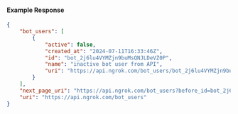 <!-- Code generated for API Clients. DO NOT EDIT. -->

#### Example Response

```json
{
	"bot_users": [
		{
			"active": false,
			"created_at": "2024-07-11T16:33:46Z",
			"id": "bot_2j6lu4VYMZjn9buMsQNJLDeVZ0P",
			"name": "inactive bot user from API",
			"uri": "https://api.ngrok.com/bot_users/bot_2j6lu4VYMZjn9buMsQNJLDeVZ0P"
		}
	],
	"next_page_uri": "https://api.ngrok.com/bot_users?before_id=bot_2j6lu4VYMZjn9buMsQNJLDeVZ0P&limit=1",
	"uri": "https://api.ngrok.com/bot_users"
}
```
